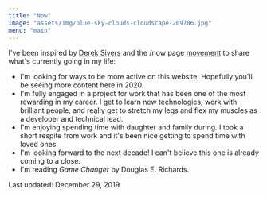 ```yaml
---
title: "Now"
image: "assets/img/blue-sky-clouds-cloudscape-209786.jpg"
menu: "main"
---
```


I've been inspired by [Derek Sivers](https://sivers.org/nowff) and the /now page [movement](https://nownownow.com) to share what's currently going in my life:

- I'm looking for ways to be more active on this website. Hopefully you'll be seeing more content here in 2020.
- I'm fully engaged in a project for work that has been one of the most rewarding in my career. I get to learn new technologies, work with brilliant people, and really get to stretch my legs and flex my muscles as a developer and technical lead.
- I'm enjoying spending time with daughter and family during. I took a short respite from work and it's been nice getting to spend time with loved ones.
- I'm looking forward to the next decade! I can't believe this one is already coming to a close.
- I'm reading *Game Changer* by Douglas E. Richards.

Last updated: December 29, 2019
